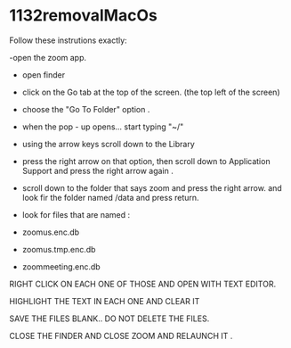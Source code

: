# 1132removalMacOs

Follow these instrutions exactly:

-open the zoom app.
- open finder
- click on the Go tab at the top of the screen. (the top left of the screen)
- choose the "Go To Folder" option .
-  when the pop - up opens... start typing "~/"
-  using the arrow keys scroll down to the Library
-  press the right arrow on that option, then scroll down to Application Support and press the right arrow again .
-  scroll down to the folder that says zoom and press the right arrow. and look fir the folder named /data and press return.

-  look for files that are  named :
-  zoomus.enc.db
-  zoomus.tmp.enc.db
-  zoommeeting.enc.db

RIGHT CLICK ON EACH ONE OF THOSE AND OPEN WITH TEXT EDITOR. 

HIGHLIGHT THE TEXT IN EACH ONE AND CLEAR IT 

SAVE THE FILES  BLANK.. DO NOT DELETE THE FILES.

CLOSE THE FINDER AND CLOSE ZOOM AND RELAUNCH IT .
